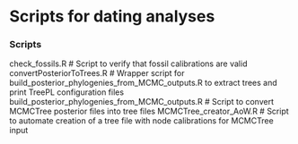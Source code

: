 # Scripts for dating analyses

### Scripts
check_fossils.R # Script to verify that fossil calibrations are valid
convertPosteriorToTrees.R # Wrapper script for build_posterior_phylogenies_from_MCMC_outputs.R to extract trees and print TreePL configuration files
build_posterior_phylogenies_from_MCMC_outputs.R # Script to convert MCMCTree posterior files into tree files
MCMCTree_creator_AoW.R # Script to automate creation of a tree file with node calibrations for MCMCTree input
